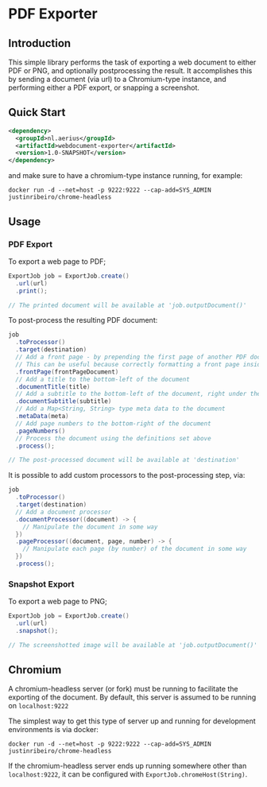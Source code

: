 # PDF Exporter

## Introduction

This simple library performs the task of exporting a web document to either PDF or PNG, and optionally postprocessing the result. It accomplishes this by sending a document (via url) to a Chromium-type instance, and performing either a PDF export, or snapping a screenshot.

## Quick Start

```xml
<dependency>
  <groupId>nl.aerius</groupId>
  <artifactId>webdocument-exporter</artifactId>
  <version>1.0-SNAPSHOT</version>
</dependency>
```

and make sure to have a chromium-type instance running, for example:

```shell
docker run -d --net=host -p 9222:9222 --cap-add=SYS_ADMIN justinribeiro/chrome-headless
```

## Usage

### PDF Export

To export a web page to PDF;

```java
ExportJob job = ExportJob.create()
  .url(url)
  .print();

// The printed document will be available at 'job.outputDocument()'
```

To post-process the resulting PDF document:

```java
job
  .toProcessor()
  .target(destination)
  // Add a front page - by prepending the first page of another PDF document to the document being processed.
  // This can be useful because correctly formatting a front page inside a web document can be hard
  .frontPage(frontPageDocument)
  // Add a title to the bottom-left of the document
  .documentTitle(title)
  // Add a subtitle to the bottom-left of the document, right under the title
  .documentSubtitle(subtitle)
  // Add a Map<String, String> type meta data to the document
  .metaData(meta)
  // Add page numbers to the bottom-right of the document
  .pageNumbers()
  // Process the document using the definitions set above
  .process();

// The post-processed document will be available at 'destination'
```

It is possible to add custom processors to the post-processing step, via:

```java
job
  .toProcessor()
  .target(destination)
  // Add a document processor
  .documentProcessor((document) -> {
    // Manipulate the document in some way
  })
  .pageProcessor((document, page, number) -> {
    // Manipulate each page (by number) of the document in some way
  })
  .process();
```

### Snapshot Export

To export a web page to PNG;

```java
ExportJob job = ExportJob.create()
  .url(url)
  .snapshot();

// The screenshotted image will be available at 'job.outputDocument()'
```

## Chromium

A chromium-headless server (or fork) must be running to facilitate the exporting of the document. By default, this server is assumed to be running on `localhost:9222`

The simplest way to get this type of server up and running for development environments is via docker:

```shell
docker run -d --net=host -p 9222:9222 --cap-add=SYS_ADMIN justinribeiro/chrome-headless
```

If the chromium-headless server ends up running somewhere other than `localhost:9222`, it can be configured with `ExportJob.chromeHost(String)`.
